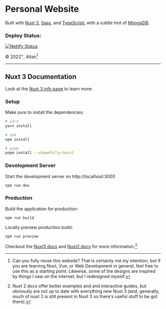 # Personal Website

Built with [Nuxt 3](https://nuxt.com/v3),
[Sass](https://sass-lang.com), and [TypeScript](https://www.typescriptlang.org),
with a subtle hint of [MongoDB](https://www.mongodb.com).

### Deploy Status:

[![Netlify Status](https://api.netlify.com/api/v1/badges/e0f5d7d0-9d2a-45ae-8962-6e3af2ec4cf3/deploy-status)](https://app.netlify.com/sites/amittai/deploys)

&copy; ${2022}^{+}$, Altair[^1]

---

## Nuxt 3 Documentation

Look at the [Nuxt 3 info page](https://v3.nuxtjs.org) to learn more:

### Setup

Make sure to install the dependencies:

```bash
# yarn
yarn install

# npm
npm install

# pnpm
pnpm install --shamefully-hoist
```

### Development Server

Start the development server on http://localhost:3000

```bash
npm run dev
```

### Production

Build the application for production:

```bash
npm run build
```

Locally preview production build:

```bash
npm run preview
```

Checkout the [Nuxt3 docs](https://nuxt.com/docs)
and [Nuxt2 docs](https://nuxtjs.org/docs/) for more information.[^2]

[^1]: Can you fully reuse this website? That is certainly not my
      intention, but if you are learning Nuxt, Vue,
      or Web Development in general,
      feel free to use this as a starting point.
      Likewise, some of the designs are inspired by
      things I saw on the internet, but I redesigned myself.

[^2]: Nuxt 2 docs offer better examples and and interactive guides,
      but obviously are not up to date with everything new Nuxt 3
      (and, generally, much of nuxt 2 is still present in Nuxt 3
      so there's useful stuff to be got there).
